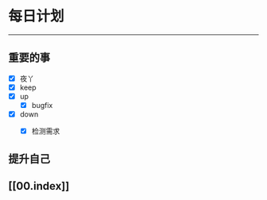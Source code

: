 
# 每日计划
---
## 重要的事

- [x]    夜丫
- [x]   keep
- [x]  up
	- [x] bugfix
- [x] down
	- [x] 检测需求



## 提升自己

  



## [[00.index]]










